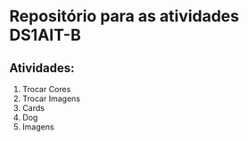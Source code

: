 # Repositório para as atividades DS1AIT-B
## Atividades:
1. Trocar Cores
2. Trocar Imagens
3. Cards
4. Dog
5. Imagens
